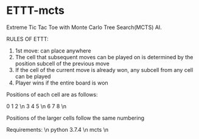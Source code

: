 # ETTT-mcts

Extreme Tic Tac Toe with Monte Carlo Tree Search(MCTS) AI.

RULES OF ETTT:
1) 1st move: can place anywhere
2) The cell that subsequent moves can be played on is determined by the position subcell of the previous move
3) If the cell of the current move is already won, any subcell from any cell can be played
4) Player wins if the entire board is won

Positions of each cell are as follows:

0  1  2 \n
3  4  5 \n
6  7  8 \n

Positions of the larger cells follow the same numbering

Requirements: \n
python 3.7.4 \n
mcts \n
